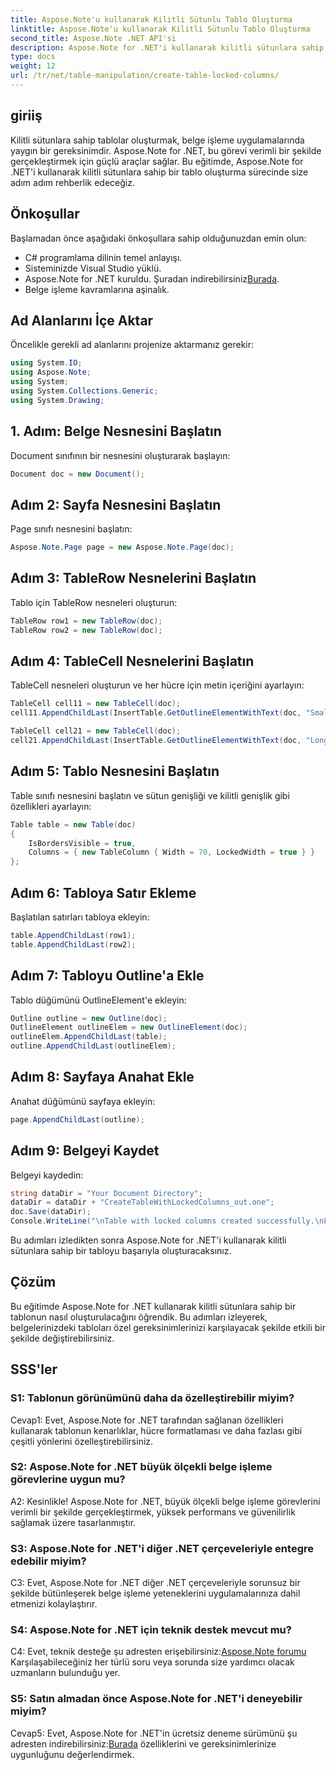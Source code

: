 ```yaml
---
title: Aspose.Note'u kullanarak Kilitli Sütunlu Tablo Oluşturma
linktitle: Aspose.Note'u kullanarak Kilitli Sütunlu Tablo Oluşturma
second_title: Aspose.Note .NET API'si
description: Aspose.Note for .NET'i kullanarak kilitli sütunlara sahip tablolar oluşturmayı öğrenin. Verimli belge işleme görevleri için adım adım kılavuz.
type: docs
weight: 12
url: /tr/net/table-manipulation/create-table-locked-columns/
---
```

## giriiş

Kilitli sütunlara sahip tablolar oluşturmak, belge işleme uygulamalarında yaygın bir gereksinimdir. Aspose.Note for .NET, bu görevi verimli bir şekilde gerçekleştirmek için güçlü araçlar sağlar. Bu eğitimde, Aspose.Note for .NET'i kullanarak kilitli sütunlara sahip bir tablo oluşturma sürecinde size adım adım rehberlik edeceğiz.

## Önkoşullar

Başlamadan önce aşağıdaki önkoşullara sahip olduğunuzdan emin olun:

- C# programlama dilinin temel anlayışı.
- Sisteminizde Visual Studio yüklü.
-  Aspose.Note for .NET kuruldu. Şuradan indirebilirsiniz[Burada](https://releases.aspose.com/note/net/).
- Belge işleme kavramlarına aşinalık.

## Ad Alanlarını İçe Aktar

Öncelikle gerekli ad alanlarını projenize aktarmanız gerekir:

```csharp
using System.IO;
using Aspose.Note;
using System;
using System.Collections.Generic;
using System.Drawing;
```

## 1. Adım: Belge Nesnesini Başlatın

Document sınıfının bir nesnesini oluşturarak başlayın:

```csharp
Document doc = new Document();
```

## Adım 2: Sayfa Nesnesini Başlatın

Page sınıfı nesnesini başlatın:

```csharp
Aspose.Note.Page page = new Aspose.Note.Page(doc);
```

## Adım 3: TableRow Nesnelerini Başlatın

Tablo için TableRow nesneleri oluşturun:

```csharp
TableRow row1 = new TableRow(doc);
TableRow row2 = new TableRow(doc);
```

## Adım 4: TableCell Nesnelerini Başlatın

TableCell nesneleri oluşturun ve her hücre için metin içeriğini ayarlayın:

```csharp
TableCell cell11 = new TableCell(doc);
cell11.AppendChildLast(InsertTable.GetOutlineElementWithText(doc, "Small text"));

TableCell cell21 = new TableCell(doc);
cell21.AppendChildLast(InsertTable.GetOutlineElementWithText(doc, "Long text with several words and spaces."));
```

## Adım 5: Tablo Nesnesini Başlatın

Table sınıfı nesnesini başlatın ve sütun genişliği ve kilitli genişlik gibi özellikleri ayarlayın:

```csharp
Table table = new Table(doc)
{
    IsBordersVisible = true,
    Columns = { new TableColumn { Width = 70, LockedWidth = true } }
};
```

## Adım 6: Tabloya Satır Ekleme

Başlatılan satırları tabloya ekleyin:

```csharp
table.AppendChildLast(row1);
table.AppendChildLast(row2);
```

## Adım 7: Tabloyu Outline'a Ekle

Tablo düğümünü OutlineElement'e ekleyin:

```csharp
Outline outline = new Outline(doc);
OutlineElement outlineElem = new OutlineElement(doc);
outlineElem.AppendChildLast(table);
outline.AppendChildLast(outlineElem);
```

## Adım 8: Sayfaya Anahat Ekle

Anahat düğümünü sayfaya ekleyin:

```csharp
page.AppendChildLast(outline);
```

## Adım 9: Belgeyi Kaydet

Belgeyi kaydedin:

```csharp
string dataDir = "Your Document Directory";
dataDir = dataDir + "CreateTableWithLockedColumns_out.one";
doc.Save(dataDir);
Console.WriteLine("\nTable with locked columns created successfully.\nFile saved at " + dataDir);
```

Bu adımları izledikten sonra Aspose.Note for .NET'i kullanarak kilitli sütunlara sahip bir tabloyu başarıyla oluşturacaksınız.

## Çözüm

Bu eğitimde Aspose.Note for .NET kullanarak kilitli sütunlara sahip bir tablonun nasıl oluşturulacağını öğrendik. Bu adımları izleyerek, belgelerinizdeki tabloları özel gereksinimlerinizi karşılayacak şekilde etkili bir şekilde değiştirebilirsiniz.

## SSS'ler

### S1: Tablonun görünümünü daha da özelleştirebilir miyim?

Cevap1: Evet, Aspose.Note for .NET tarafından sağlanan özellikleri kullanarak tablonun kenarlıklar, hücre formatlaması ve daha fazlası gibi çeşitli yönlerini özelleştirebilirsiniz.

### S2: Aspose.Note for .NET büyük ölçekli belge işleme görevlerine uygun mu?

A2: Kesinlikle! Aspose.Note for .NET, büyük ölçekli belge işleme görevlerini verimli bir şekilde gerçekleştirmek, yüksek performans ve güvenilirlik sağlamak üzere tasarlanmıştır.

### S3: Aspose.Note for .NET'i diğer .NET çerçeveleriyle entegre edebilir miyim?

C3: Evet, Aspose.Note for .NET diğer .NET çerçeveleriyle sorunsuz bir şekilde bütünleşerek belge işleme yeteneklerini uygulamalarınıza dahil etmenizi kolaylaştırır.

### S4: Aspose.Note for .NET için teknik destek mevcut mu?

C4: Evet, teknik desteğe şu adresten erişebilirsiniz:[Aspose.Note forumu](https://forum.aspose.com/c/note/28) Karşılaşabileceğiniz her türlü soru veya sorunda size yardımcı olacak uzmanların bulunduğu yer.

### S5: Satın almadan önce Aspose.Note for .NET'i deneyebilir miyim?

 Cevap5: Evet, Aspose.Note for .NET'in ücretsiz deneme sürümünü şu adresten indirebilirsiniz:[Burada](https://releases.aspose.com/) özelliklerini ve gereksinimlerinize uygunluğunu değerlendirmek.